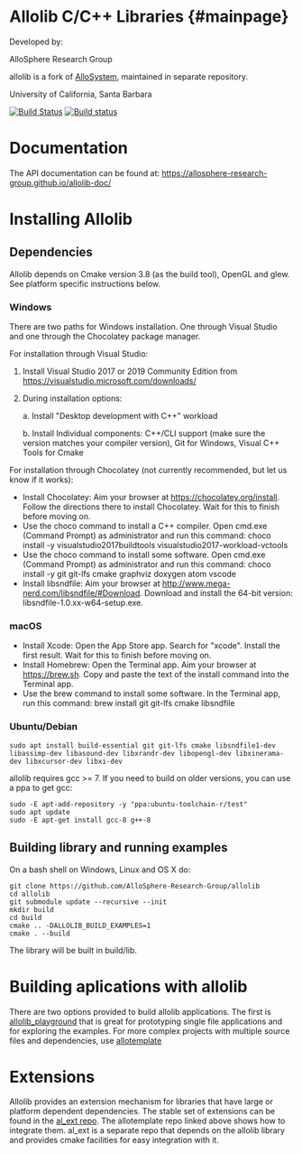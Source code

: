 
# Allolib C/C++ Libraries  {#mainpage}
Developed by:

AlloSphere Research Group

allolib is a fork of [AlloSystem](https://github.com/AlloSphere-Research-Group/AlloSystem), maintained in separate repository.

University of California, Santa Barbara

[![Build Status](https://travis-ci.org/AlloSphere-Research-Group/allolib.svg?branch=master)](https://travis-ci.org/AlloSphere-Research-Group/allolib)
[![Build status](https://ci.appveyor.com/api/projects/status/c311nw14jmwq9lv1?svg=true)](https://ci.appveyor.com/project/mantaraya36/allolib)

# Documentation

The API documentation can be found at: https://allosphere-research-group.github.io/allolib-doc/

# Installing Allolib

## Dependencies

Allolib depends on Cmake version 3.8 (as the build tool), OpenGL and glew. See platform specific instructions below.

### Windows

There are two paths for Windows installation. One through Visual Studio and one through the Chocolatey package manager.

For installation through Visual Studio:

 1. Install Visual Studio 2017 or 2019 Community Edition from https://visualstudio.microsoft.com/downloads/
 2. During installation options:

    a. Install "Desktop development with C++" workload

    b. Install Individual components: C++/CLI support (make sure the version matches your compiler version), Git for Windows, Visual C++ Tools for Cmake

For installation through Chocolatey (not currently recommended, but let us know if it works):

 * Install Chocolatey: Aim your browser at https://chocolatey.org/install. Follow the directions there to install Chocolatey. Wait for this to finish before moving on.
 * Use the choco command to install a C++ compiler. Open cmd.exe (Command Prompt) as administrator and run this command: choco install -y visualstudio2017buildtools visualstudio2017-workload-vctools
 * Use the choco command to install some software. Open cmd.exe (Command Prompt) as administrator and run this command: choco install -y git git-lfs cmake graphviz doxygen atom vscode
 * Install libsndfile: Aim your browser at http://www.mega-nerd.com/libsndfile/#Download. Download and install the 64-bit version: libsndfile-1.0.xx-w64-setup.exe.

### macOS

 * Install Xcode: Open the App Store app. Search for "xcode". Install the first result. Wait for this to finish before moving on.
 * Install Homebrew: Open the Terminal app. Aim your browser at https://brew.sh. Copy and paste the text of the install command into the Terminal app.
 * Use the brew command to install some software. In the Terminal app, run this command: brew install git git-lfs cmake libsndfile

### Ubuntu/Debian

    sudo apt install build-essential git git-lfs cmake libsndfile1-dev libassimp-dev libasound-dev libxrandr-dev libopengl-dev libxinerama-dev libxcursor-dev libxi-dev
    
allolib requires gcc >= 7. If you need to build on older versions, you can use a ppa to get gcc:

    sudo -E apt-add-repository -y "ppa:ubuntu-toolchain-r/test"
    sudo apt update
    sudo -E apt-get install gcc-8 g++-8

## Building library and running examples
On a bash shell on Windows, Linux and OS X do:

    git clone https://github.com/AlloSphere-Research-Group/allolib
    cd allolib
    git submodule update --recursive --init
    mkdir build
    cd build
    cmake .. -DALLOLIB_BUILD_EXAMPLES=1
    cmake . --build

The library will be built in build/lib.

# Building aplications with allolib

There are two options provided to build allolib applications. The first is [allolib_playground](https://github.com/AlloSphere-Research-Group/allolib_playground) that is great for prototyping single file applications and for exploring the examples. For more complex projects with multiple source files and dependencies, use [allotemplate](https://github.com/AlloSphere-Research-Group/allotemplate)

# Extensions

Allolib provides an extension mechanism for libraries that have large or
platform dependent dependencies. The stable set of extensions can be found in
the [al_ext repo](https://github.com/AlloSphere-Research-Group/al_ext).
The allotemplate repo linked above shows how to integrate them. al_ext
is a separate repo that depends on the allolib library and provides cmake
facilities for easy integration with it.
